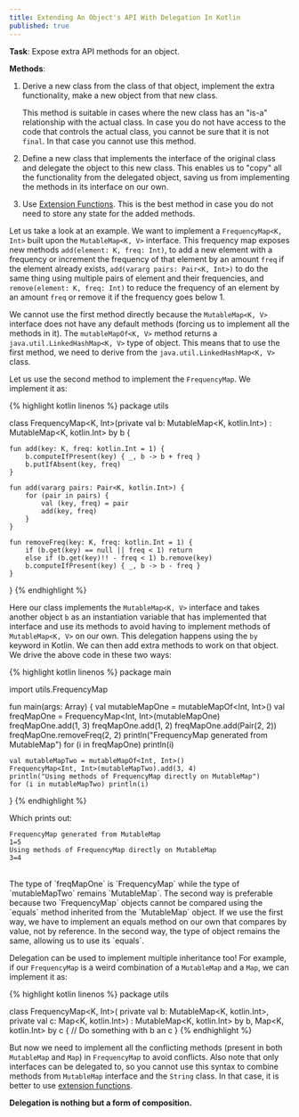 ```yaml
---
title: Extending An Object's API With Delegation In Kotlin
published: true
---
```


**Task**: Expose extra API methods for an object.

**Methods**:
1. Derive a new class from the class of that object, implement the extra functionality, make a new object from that new class.

	This method is suitable in cases where the new class has an "is-a" relationship with the actual class. In case you do not have access to the code that controls the actual class, you cannot be sure that it is not `final`. In that case you cannot use this method.

2. Define a new class that implements the interface of the original class and delegate the object to this new class. This enables us to "copy" all the functionality from the delegated object, saving us from implementing the methods in its interface on our own.

3. Use [Extension Functions](https://kotlinlang.org/docs/reference/extensions.html#extension-functions). This is the best method in case you do not need to store any state for the added methods.

Let us take a look at an example. We want to implement a `FrequencyMap<K, Int>` built upon the `MutableMap<K, V>` interface. This frequency map exposes new methods `add(element: K, freq: Int)`, to add a new element with a frequency or increment the frequency of that element by an amount `freq` if the element already exists, `add(vararg pairs: Pair<K, Int>)` to do the same thing using multiple pairs of element and their frequencies, and `remove(element: K, freq: Int)` to reduce the frequency of an element by 
an amount `freq` or remove it if the frequency goes below 1.

We cannot use the first method directly because the `MutableMap<K, V>` interface does not have any default methods (forcing us to implement all the methods in it). The `mutableMapOf<K, V>` method returns a `java.util.LinkedHashMap<K, V>` type of object. This means that to use the first method, we need to derive from the `java.util.LinkedHashMap<K, V>` class.

Let us use the second method to implement the `FrequencyMap`. We implement it as:

{% highlight kotlin linenos %}
package utils

class FrequencyMap<K, Int>(private val b: MutableMap<K, kotlin.Int>)
    : MutableMap<K, kotlin.Int> by b {
      
    fun add(key: K, freq: kotlin.Int = 1) {
        b.computeIfPresent(key) { _, b -> b + freq }
        b.putIfAbsent(key, freq)
    }

    fun add(vararg pairs: Pair<K, kotlin.Int>) {
        for (pair in pairs) {
            val (key, freq) = pair
            add(key, freq)
        }
    }

    fun removeFreq(key: K, freq: kotlin.Int = 1) {
        if (b.get(key) == null || freq < 1) return
        else if (b.get(key)!! - freq < 1) b.remove(key)
        b.computeIfPresent(key) { _, b -> b - freq }
    }
}
{% endhighlight %}

Here our class implements the `MutableMap<K, V>` interface and takes another object `b` as an instantiation variable that has implemented that interface and use its methods to avoid having to implement methods of `MutableMap<K, V>` on our own. This delegation happens using the `by` keyword in Kotlin. We can then add extra methods to work on that object. We drive the above code in these two ways:

{% highlight kotlin linenos %}
package main

import utils.FrequencyMap

fun main(args: Array<String>) {
    val mutableMapOne = mutableMapOf<Int, Int>()
    val freqMapOne = FrequencyMap<Int, Int>(mutableMapOne)
    freqMapOne.add(1, 3)
    freqMapOne.add(1, 2)
    freqMapOne.add(Pair(2, 2))
    freqMapOne.removeFreq(2, 2)
    println("FrequencyMap generated from MutableMap")
    for (i in freqMapOne) println(i)

    val mutableMapTwo = mutableMapOf<Int, Int>()
    FrequencyMap<Int, Int>(mutableMapTwo).add(3, 4)
    println("Using methods of FrequencyMap directly on MutableMap")
    for (i in mutableMapTwo) println(i)
}
{% endhighlight %}

Which prints out:

```
FrequencyMap generated from MutableMap
1=5
Using methods of FrequencyMap directly on MutableMap
3=4
```
<br />
The type of `freqMapOne` is `FrequencyMap<Int, Int>` while the type of `mutableMapTwo` remains `MutableMap<Int, Int>`. The second way is preferable because two `FrequencyMap<K, V>` objects cannot be compared using the `equals` method inherited from the `MutableMap<Int, Int>` object. If we use the first way, we have to implement an equals method on our own that compares by value, not by reference. In the second way, the type of object remains the same, allowing us to use its `equals`.

Delegation can be used to implement multiple inheritance too! For example, if our `FrequencyMap` is a weird combination of a `MutableMap` and a `Map`, we can implement it as:

{% highlight kotlin linenos %}
package utils 

class FrequencyMap<K, Int>(
    private val b: MutableMap<K, kotlin.Int>,
    private val c: Map<K, kotlin.Int>)
    : MutableMap<K, kotlin.Int> by b, Map<K, kotlin.Int> by c {
    // Do something with b an c
}
{% endhighlight %}

But now we need to implement all the conflicting methods (present in both `MutableMap` and `Map`) in `FrequencyMap` to avoid conflicts. Also note that only interfaces can be delegated to, so you cannot use this syntax to combine methods from `MutableMap` interface and the `String` class. In that case, it is better to use [extension functions](https://kotlinlang.org/docs/reference/extensions.html#extension-functions). 

**Delegation is nothing but a form of composition.**
